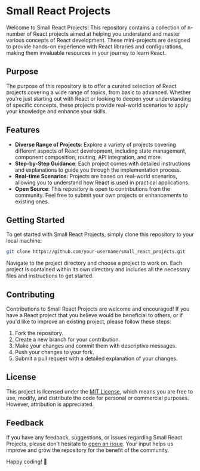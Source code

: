 # Small React Projects

Welcome to Small React Projects! This repository contains a collection of n-number of React projects aimed at helping you understand and master various concepts of React development. These mini-projects are designed to provide hands-on experience with React libraries and configurations, making them invaluable resources in your journey to learn React.

## Purpose

The purpose of this repository is to offer a curated selection of React projects covering a wide range of topics, from basic to advanced. Whether you're just starting out with React or looking to deepen your understanding of specific concepts, these projects provide real-world scenarios to apply your knowledge and enhance your skills.

## Features

- **Diverse Range of Projects**: Explore a variety of projects covering different aspects of React development, including state management, component composition, routing, API integration, and more.
- **Step-by-Step Guidance**: Each project comes with detailed instructions and explanations to guide you through the implementation process.
- **Real-time Scenarios**: Projects are based on real-world scenarios, allowing you to understand how React is used in practical applications.
- **Open Source**: This repository is open to contributions from the community. Feel free to submit your own projects or enhancements to existing ones.

## Getting Started

To get started with Small React Projects, simply clone this repository to your local machine:

```bash
git clone https://github.com/your-username/small_react_projects.git
```

Navigate to the project directory and choose a project to work on. Each project is contained within its own directory and includes all the necessary files and instructions to get started.

## Contributing

Contributions to Small React Projects are welcome and encouraged! If you have a React project that you believe would be beneficial to others, or if you'd like to improve an existing project, please follow these steps:

1. Fork the repository.
2. Create a new branch for your contribution.
3. Make your changes and commit them with descriptive messages.
4. Push your changes to your fork.
5. Submit a pull request with a detailed explanation of your changes.

## License

This project is licensed under the [MIT License](LICENSE), which means you are free to use, modify, and distribute the code for personal or commercial purposes. However, attribution is appreciated.

## Feedback

If you have any feedback, suggestions, or issues regarding Small React Projects, please don't hesitate to [open an issue](https://github.com/jithendrachouhan/small_react_projects/issues). Your input helps us improve and grow the repository for the benefit of the community.

Happy coding! 🚀
